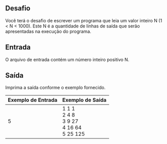 ## Desafio

Você terá o desafio de escrever um programa que leia um valor inteiro N (1 < N < 1000). Este N é a quantidade de linhas de saída que serão apresentadas na execução do programa.

## Entrada

O arquivo de entrada contém um número inteiro positivo N.

## Saída

Imprima a saída conforme o exemplo fornecido.

 

| Exemplo de Entrada | Exemplo de Saída                                            |
| ------------------ | ----------------------------------------------------------- |
| 5                  | 1 1 1 <br />2 4 8 <br />3 9 27 <br />4 16 64 <br />5 25 125 |